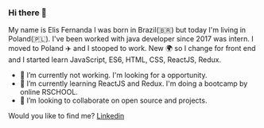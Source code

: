 ### Hi there 👋
My name is Elis Fernanda I was born in Brazil(:brazil:) but today I'm living in Poland(:poland:). I've been worked with java developer since 2017 was intern. I moved to Poland :airplane: and I stooped to work. New :earth_africa: so I change for front end and I started learn JavaScript, ES6, HTML, CSS, ReactJS, Redux.

- 🔭 I’m currently  not working. I'm looking for a opportunity.
- 🌱 I’m currently learning ReactJS and Redux. I'm doing a bootcamp by online RSCHOOL. 
- 👯 I’m looking to collaborate on open source and projects.

Would you like to find me?
[Linkedin](www.linkedin.com/in/elisfernanda)


